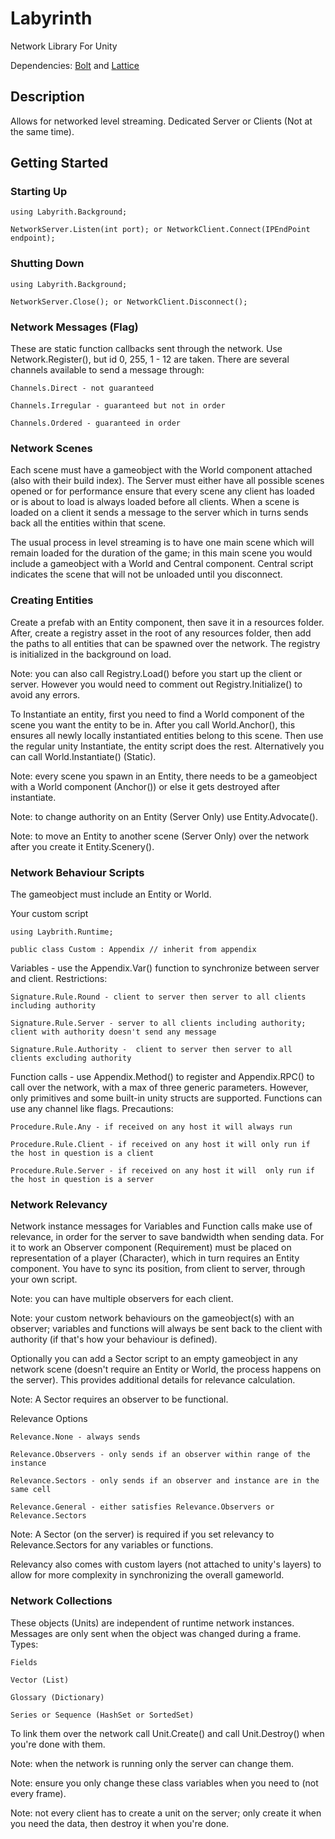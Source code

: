 # Labyrinth

Network Library For Unity

Dependencies: [Bolt](https://github.com/maelishere/Bolt) and [Lattice](https://github.com/maelishere/Lattice)

## Description

Allows for networked level streaming. Dedicated Server or Clients (Not at the same time).

## Getting Started

### Starting Up

    using Labyrith.Background;

    NetworkServer.Listen(int port); or NetworkClient.Connect(IPEndPoint endpoint);

### Shutting Down

    using Labyrith.Background;

    NetworkServer.Close(); or NetworkClient.Disconnect();

### Network Messages (Flag)

These are static function callbacks sent through the network. Use Network.Register(), but id 0, 255, 1 - 12 are taken. There are several channels available to send a message through:

    Channels.Direct - not guaranteed
    
    Channels.Irregular - guaranteed but not in order
    
    Channels.Ordered - guaranteed in order

### Network Scenes

Each scene must have a gameobject with the World component attached (also with their build index). The Server must either have all possible scenes opened or for performance ensure that every scene any client has loaded or is about to load is always loaded before all clients. When a scene is loaded on a client it sends a message to the server which in turns sends back all the entities within that scene.

The usual process in level streaming is to have one main scene which will remain loaded for the duration of the game; in this main scene you would include a gameobject with a World and Central component. Central script indicates the scene that will not be unloaded until you disconnect.

### Creating Entities

Create a prefab with an Entity component, then save it in a resources folder. After, create a registry asset in the root of any resources folder, then add the paths to all entities that can be spawned over the network. The registry is initialized in the background on load.

Note: you can also call Registry.Load() before you start up the client or server. However you would need to comment out Registry.Initialize() to avoid any errors.

To Instantiate an entity, first you need to find a World component of the scene you want the entity to be in. After you call World.Anchor(), this ensures all newly locally instantiated entities belong to this scene. Then use the regular unity Instantiate, the entity script does the rest. Alternatively you can call World.Instantiate() (Static).

Note: every scene you spawn in an Entity, there needs to be a gameobject with a World component (Anchor()) or else it gets destroyed after instantiate.

Note: to change authority on an Entity (Server Only) use Entity.Advocate().

Note: to move an Entity to another scene (Server Only) over the network after you create it Entity.Scenery().

### Network Behaviour Scripts

The gameobject must include an Entity or World.

Your custom script

    using Laybrith.Runtime;

    public class Custom : Appendix // inherit from appendix

Variables - use the Appendix.Var<T>() function to synchronize between server and client. Restrictions:
    
    Signature.Rule.Round - client to server then server to all clients including authority
    
    Signature.Rule.Server - server to all clients including authority; client with authority doesn't send any message
    
    Signature.Rule.Authority -  client to server then server to all clients excluding authority

Function calls - use Appendix.Method() to register and Appendix.RPC() to call over the network, with a max of three generic parameters. However, only primitives and some built-in unity structs are supported. Functions can use any channel like flags. Precautions:
    
    Procedure.Rule.Any - if received on any host it will always run
    
    Procedure.Rule.Client - if received on any host it will only run if the host in question is a client
    
    Procedure.Rule.Server - if received on any host it will  only run if the host in question is a server
    
### Network Relevancy

Network instance messages for Variables and Function calls make use of relevance, in order for the server to save bandwidth when sending data. For it to work an Observer component (Requirement) must be placed on representation of a player (Character), which in turn requires an Entity component. You have to sync its position, from client to server, through your own script.

Note: you can have multiple observers for each client.

Note: your custom network behaviours on the gameobject(s) with an observer; variables and functions will always be sent back to the client with authority (if that's how your behaviour is defined).

Optionally you can add a Sector script to an empty gameobject in any network scene (doesn't require an Entity or World, the process happens on the server). This provides additional details for relevance calculation.

Note: A Sector requires an observer to be functional.

Relevance Options
    
    Relevance.None - always sends 
    
    Relevance.Observers - only sends if an observer within range of the instance
    
    Relevance.Sectors - only sends if an observer and instance are in the same cell
    
    Relevance.General - either satisfies Relevance.Observers or Relevance.Sectors
    
Note: A Sector (on the server) is required if you set relevancy to Relevance.Sectors for any variables or functions.

Relevancy also comes with custom layers (not attached to unity's layers) to allow for more complexity in synchronizing the overall gameworld.

### Network Collections

These objects (Units) are independent of runtime network instances. Messages are only sent when the object was changed during a frame. Types:

    Fields

    Vector (List)

    Glossary (Dictionary)

    Series or Sequence (HashSet or SortedSet)

To link them over the network call Unit.Create() and call Unit.Destroy() when you're done with them.

Note: when the network is running only the server can change them.

Note: ensure you only change these class variables when you need to (not every frame).

Note: not every client has to create a unit on the server; only create it when you need the data, then destroy it when you're done.
